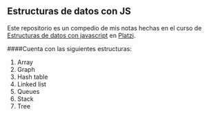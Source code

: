 ## Estructuras de datos con JS

Este repositorio es un compedio de mis notas hechas en el curso de [Estructuras de datos con javascript](https://platzi.com/clases/estructuras-datos/) en [Platzi](https://platzi.com/).

####Cuenta con las siguientes estructuras:

1. Array
2. Graph
3. Hash table
4. Linked list
5. Queues
6. Stack
7. Tree
